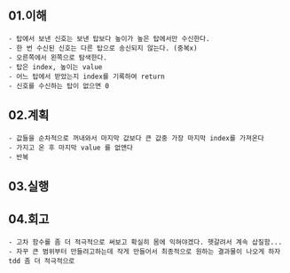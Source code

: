 ## 01.이해
    - 탑에서 보낸 신호는 보낸 탑보다 높이가 높은 탑에서만 수신한다.
    - 한 번 수신된 신호는 다른 탑으로 송신되지 않는다. (중복x)
    - 오른쪽에서 왼쪽으로 탐색한다.
    - 탑은 index, 높이는 value
    - 어느 탑에서 받았는지 index를 기록하여 return
    - 신호를 수신하는 탑이 없으면 0
## 02.계획
    - 값들을 순차적으로 꺼내와서 마지막 값보다 큰 값중 가장 마지막 index를 가져온다
    - 가지고 온 후 마지막 value 를 없앤다
    - 반복
    
## 03.실행

## 04.회고
    - 고차 함수를 좀 더 적극적으로 써보고 확실히 몸에 익혀야겠다. 헷갈려서 계속 삽질함...
    - 자꾸 큰 범위부터 만들려고하는데 작게 만들어서 최종적으로 원하는 결과물이 나오게 하자 tdd 좀 더 적극적으로